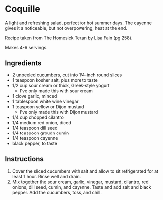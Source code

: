 # Coquille

A light and refreshing salad, perfect for hot summer days. The cayenne gives it a noticeable, but not overpowering, heat at the end. 

Recipe taken from The Homesick Texan by Lisa Fain (pg 258).

Makes 4-6 servings.

## Ingredients

- 2 unpeeled cucumbers, cut into 1/4-inch round slices
- 1 teaspoon kosher salt, plus more to taste
- 1/2 cup sour cream or thick, Greek-style yogurt
    - I've only made this with sour cream
- 1 clove garlic, minced
- 1 tablespoon white wine vinegar
- 1 teaspoon yellow or Dijon mustard
    - I've only made this with Dijon mustard
- 1/4 cup chopped cilantro
- 1/4 medium red onion, diced
- 1/4 teaspoon dill seed
- 1/4 teaspoon groudn cumin
- 1/4 teaspoon cayenne
- black pepper, to taste

## Instructions

1. Cover the sliced cucumbers with salt and allow to sit refrigerated for at least 1 hour. Rinse well and drain.
2. Mix together the sour cream, garlic, vinegar, mustard, cilantro, red onions, dill seed, cumin, and cayenne. Taste and add salt and black pepper. Add the cucumbers, toss, and chill. 
